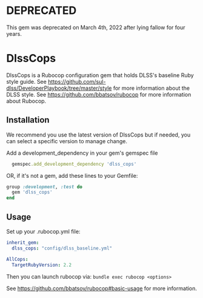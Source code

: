 # DEPRECATED

This gem was deprecated on March 4th, 2022 after lying fallow for four years.

# DlssCops

DlssCops is a Rubocop configuration gem that holds DLSS's baseline Ruby style guide.
See https://github.com/sul-dlss/DeveloperPlaybook/tree/master/style for more information about the DLSS style.
See https://github.com/bbatsov/rubocop for more information about Rubocop.

## Installation

We recommend you use the latest version of DlssCops but if needed, you can
select a specific version to manage change.  

Add a development_dependency in your gem's gemspec file

```ruby
  gemspec.add_development_dependency 'dlss_cops'
```

OR, if it's not a gem, add these lines to your Gemfile:

```ruby
group :development, :test do
  gem 'dlss_cops'
end
```

## Usage

Set up your .rubocop.yml file:

```yaml
inherit_gem:
  dlss_cops: "config/dlss_baseline.yml"

AllCops:
  TargetRubyVersion: 2.2
```

Then you can launch rubocop via: `bundle exec rubocop <options>`

See https://github.com/bbatsov/rubocop#basic-usage  for more information.
